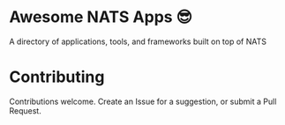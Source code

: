 # Awesome NATS Apps 😎
A directory of applications, tools, and frameworks built on top of NATS

# Contributing
Contributions welcome. Create an Issue for a suggestion, or submit a Pull Request.
